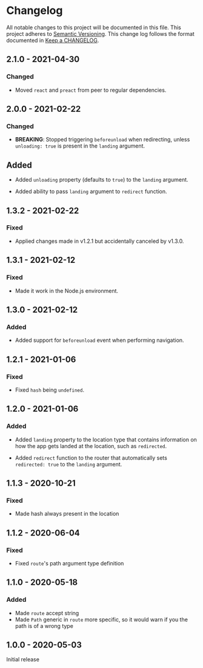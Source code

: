 # Changelog

All notable changes to this project will be documented in this file.
This project adheres to [Semantic Versioning].
This change log follows the format documented in [Keep a CHANGELOG].

[semantic versioning]: http://semver.org/
[keep a changelog]: http://keepachangelog.com/

## 2.1.0 - 2021-04-30

### Changed

- Moved `react` and `preact` from peer to regular dependencies.

## 2.0.0 - 2021-02-22

### Changed

- **BREAKING**: Stopped triggering `beforeunload` when redirecting, unless `unloading: true` is present in the `landing` argument.

## Added

- Added `unloading` property (defaults to `true`) to the `landing` argument.

- Added ability to pass `landing` argument to `redirect` function.

## 1.3.2 - 2021-02-22

### Fixed

- Applied changes made in v1.2.1 but accidentally canceled by v1.3.0.

## 1.3.1 - 2021-02-12

### Fixed

- Made it work in the Node.js environment.

## 1.3.0 - 2021-02-12

### Added

- Added support for `beforeunload` event when performing navigation.

## 1.2.1 - 2021-01-06

### Fixed

- Fixed `hash` being `undefined`.

## 1.2.0 - 2021-01-06

### Added

- Added `landing` property to the location type that contains information on how the app gets landed at the location, such as `redirected`.

- Added `redirect` function to the router that automatically sets `redirected: true` to the `landing` argument.

## 1.1.3 - 2020-10-21

### Fixed

- Made hash always present in the location

## 1.1.2 - 2020-06-04

### Fixed

- Fixed `route`'s path argument type definition

## 1.1.0 - 2020-05-18

### Added

- Made `route` accept string
- Made `Path` generic in `route` more specific, so it would warn if you the path is of a wrong type

## 1.0.0 - 2020-05-03

Initial release
